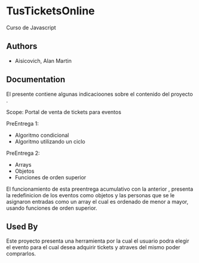 # TusTicketsOnline

Curso de Javascript

## Authors

- Aisicovich, Alan Martin


## Documentation

El presente contiene algunas indicacioones sobre el contenido del proyecto .

Scope: Portal de venta de tickets para eventos

PreEntrega 1:
- Algoritmo condicional
- Algoritmo utilizando un ciclo

PreEntrega 2:
- Arrays
- Objetos
- Funciones de orden superior

El funcionamiento de esta preentrega acumulativo con la anterior , presenta la redefinicion de los eventos como objetos y las personas que se le asignaron entradas como un array el cual es ordenado de menor a mayor, usando funciones de orden superior.

## Used By

Este proyecto presenta una herramienta por la cual el usuario podra elegir el evento para el cual desea adquirir tickets y atraves del mismo poder comprarlos.
